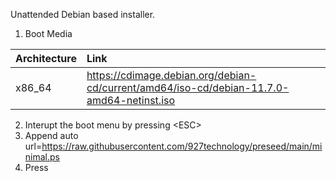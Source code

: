 Unattended Debian based installer.


1. Boot Media

|Architecture|Link|
|:-|:-|
|x86_64|https://cdimage.debian.org/debian-cd/current/amd64/iso-cd/debian-11.7.0-amd64-netinst.iso|


2. Interupt the boot menu by pressing \<ESC\>
2. Append auto url=https://raw.githubusercontent.com/927technology/preseed/main/minimal.ps
2. Press <Enter>
  
  
